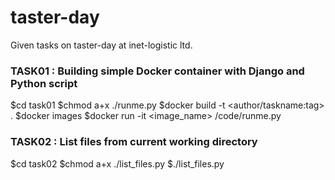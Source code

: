 # taster-day
Given tasks on taster-day at inet-logistic ltd.

### TASK01 : Building simple Docker container with Django and Python script ###
$cd task01
$chmod a+x ./runme.py
$docker build -t <author/taskname:tag> .
$docker images
$docker run -it <image_name> /code/runme.py

### TASK02 : List files from current working directory ####
$cd task02
$chmod a+x ./list_files.py
$./list_files.py
